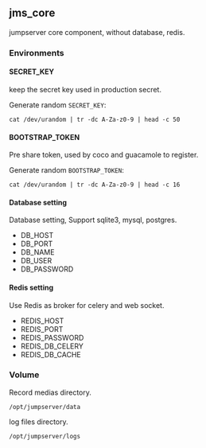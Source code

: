 ## jms_core
jumpserver core component, without database, redis.

### Environments
####  SECRET_KEY
keep the secret key used in production secret.

Generate random `SECRET_KEY`:
```
cat /dev/urandom | tr -dc A-Za-z0-9 | head -c 50
```

#### BOOTSTRAP_TOKEN
Pre share token, used by coco and guacamole to register.

Generate random `BOOTSTRAP_TOKEN`:
```
cat /dev/urandom | tr -dc A-Za-z0-9 | head -c 16
```

#### Database setting
Database setting, Support sqlite3, mysql, postgres.

* DB_HOST
* DB_PORT
* DB_NAME
* DB_USER
* DB_PASSWORD

#### Redis setting
Use Redis as broker for celery and web socket.

* REDIS_HOST
* REDIS_PORT
* REDIS_PASSWORD
* REDIS_DB_CELERY
* REDIS_DB_CACHE

### Volume
Record medias directory.
```
/opt/jumpserver/data
```

log files directory.
```
/opt/jumpserver/logs
```
